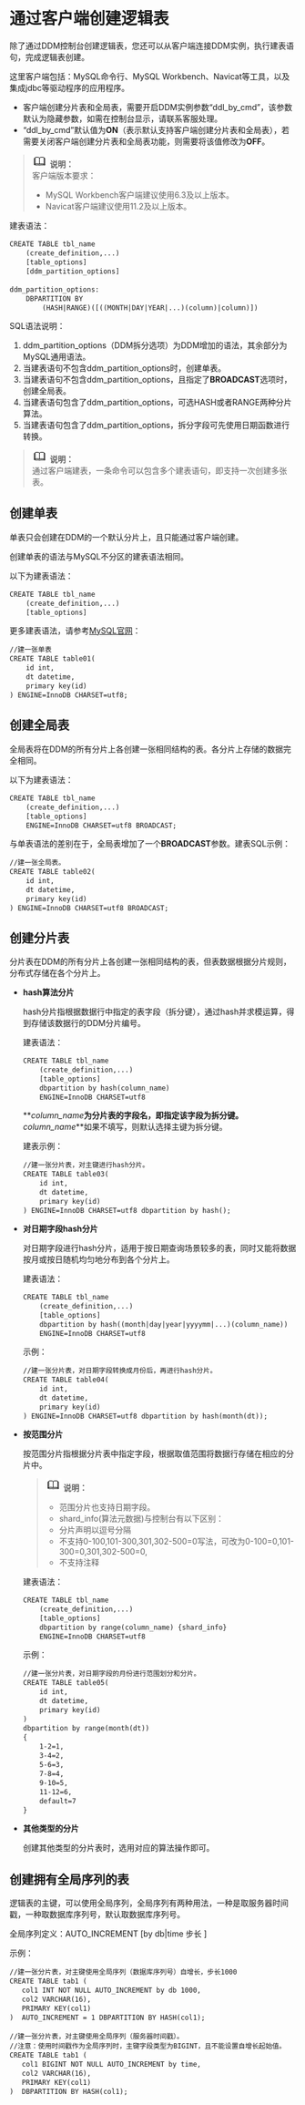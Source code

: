 # 通过客户端创建逻辑表<a name="ddm_02_0004"></a>

除了通过DDM控制台创建逻辑表，您还可以从客户端连接DDM实例，执行建表语句，完成逻辑表创建。

这里客户端包括：MySQL命令行、MySQL Workbench、Navicat等工具，以及集成jdbc等驱动程序的应用程序。

-   客户端创建分片表和全局表，需要开启DDM实例参数“ddl\_by\_cmd”，该参数默认为隐藏参数，如需在控制台显示，请联系客服处理。
-   “ddl\_by\_cmd”默认值为**ON**（表示默认支持客户端创建分片表和全局表），若需要关闭客户端创建分片表和全局表功能，则需要将该值修改为**OFF**。

>![](public_sys-resources/icon-note.gif) **说明：**   
>客户端版本要求：  
>-   MySQL Workbench客户端建议使用6.3及以上版本。  
>-   Navicat客户端建议使用11.2及以上版本。  

建表语法：

```
CREATE TABLE tbl_name
    (create_definition,...)
    [table_options]
    [ddm_partition_options]
    
ddm_partition_options:
    DBPARTITION BY
        (HASH|RANGE)([((MONTH|DAY|YEAR|...)(column)|column)])
```

SQL语法说明：

1.  ddm\_partition\_options（DDM拆分选项）为DDM增加的语法，其余部分为MySQL通用语法。
2.  当建表语句不包含ddm\_partition\_options时，创建单表。
3.  当建表语句不包含ddm\_partition\_options，且指定了**BROADCAST**选项时，创建全局表。
4.  当建表语句包含了ddm\_partition\_options，可选HASH或者RANGE两种分片算法。
5.  当建表语句包含了ddm\_partition\_options，拆分字段可先使用日期函数进行转换。

>![](public_sys-resources/icon-note.gif) **说明：**   
>通过客户端建表，一条命令可以包含多个建表语句，即支持一次创建多张表。  

## 创建单表<a name="section18229639184019"></a>

单表只会创建在DDM的一个默认分片上，且只能通过客户端创建。

创建单表的语法与MySQL不分区的建表语法相同。

以下为建表语法：

```
CREATE TABLE tbl_name
    (create_definition,...)
    [table_options]
```

更多建表语法，请参考[MySQL官网](https://dev.mysql.com/doc/refman/5.7/en/create-table.html)：

```
//建一张单表
CREATE TABLE table01(
    id int, 
    dt datetime, 
    primary key(id)
) ENGINE=InnoDB CHARSET=utf8;
```

## 创建全局表<a name="section257412411553"></a>

全局表将在DDM的所有分片上各创建一张相同结构的表。各分片上存储的数据完全相同。

以下为建表语法：

```
CREATE TABLE tbl_name
    (create_definition,...)
    [table_options]
    ENGINE=InnoDB CHARSET=utf8 BROADCAST;
```

与单表语法的差别在于，全局表增加了一个**BROADCAST**参数。建表SQL示例：

```
//建一张全局表。
CREATE TABLE table02(
    id int, 
    dt datetime, 
    primary key(id)
) ENGINE=InnoDB CHARSET=utf8 BROADCAST;
```

## 创建分片表<a name="section1013431801214"></a>

分片表在DDM的所有分片上各创建一张相同结构的表，但表数据根据分片规则，分布式存储在各个分片上。

-   **hash算法分片**

    hash分片指根据数据行中指定的表字段（拆分键），通过hash并求模运算，得到存储该数据行的DDM分片编号。

    建表语法：

    ```
    CREATE TABLE tbl_name
        (create_definition,...)
        [table_options]
        dbpartition by hash(column_name)
        ENGINE=InnoDB CHARSET=utf8 
    ```

    **_column\_name_**为分片表的字段名，即指定该字段为拆分键。**_column\_name_**如果不填写，则默认选择主键为拆分键。

    建表示例：

    ```
    //建一张分片表，对主键进行hash分片。
    CREATE TABLE table03(
        id int, 
        dt datetime, 
        primary key(id)
    ) ENGINE=InnoDB CHARSET=utf8 dbpartition by hash();
    ```

-   **对日期字段hash分片**

    对日期字段进行hash分片，适用于按日期查询场景较多的表，同时又能将数据按月或按日随机均匀地分布到各个分片上。

    建表语法：

    ```
    CREATE TABLE tbl_name
        (create_definition,...)
        [table_options]
        dbpartition by hash((month|day|year|yyyymm|...)(column_name))
        ENGINE=InnoDB CHARSET=utf8 
    ```

    示例：

    ```
    //建一张分片表，对日期字段转换成月份后，再进行hash分片。
    CREATE TABLE table04(
        id int, 
        dt datetime, 
        primary key(id)
    ) ENGINE=InnoDB CHARSET=utf8 dbpartition by hash(month(dt));
    ```

-   **按范围分片**

    按范围分片指根据分片表中指定字段，根据取值范围将数据行存储在相应的分片中。

    >![](public_sys-resources/icon-note.gif) **说明：**   
    >-   范围分片也支持日期字段。  
    >-   shard\_info\(算法元数据\)与控制台有以下区别：  
    >    -   分片声明以逗号分隔  
    >    -   不支持0-100,101-300,301,302-500=0写法，可改为0-100=0,101-300=0,301,302-500=0,  
    >    -   不支持注释  

    建表语法：

    ```
    CREATE TABLE tbl_name
        (create_definition,...)
        [table_options]
        dbpartition by range(column_name) {shard_info}
        ENGINE=InnoDB CHARSET=utf8 
    ```

    示例：

    ```
    //建一张分片表，对日期字段的月份进行范围划分和分片。
    CREATE TABLE table05(
        id int, 
        dt datetime, 
        primary key(id)
    ) 
    dbpartition by range(month(dt))
    {
        1-2=1,
        3-4=2,
        5-6=3,
        7-8=4,
        9-10=5,
        11-12=6,
        default=7
    }
    ```


-   **其他类型的分片**

    创建其他类型的分片表时，选用对应的算法操作即可。


## 创建拥有全局序列的表<a name="section169747203543"></a>

逻辑表的主键，可以使用全局序列，全局序列有两种用法，一种是取服务器时间戳，一种取数据库序列号，默认取数据库序列号。

全局序列定义：AUTO\_INCREMENT \[by db|time 步长 \]

示例：

```
//建一张分片表，对主键使用全局序列（数据库序列号）自增长，步长1000
CREATE TABLE tab1 (
   col1 INT NOT NULL AUTO_INCREMENT by db 1000,
   col2 VARCHAR(16),
   PRIMARY KEY(col1)
)  AUTO_INCREMENT = 1 DBPARTITION BY HASH(col1);

//建一张分片表，对主键使用全局序列（服务器时间戳）。
//注意：使用时间戳作为全局序列时，主键字段类型为BIGINT，且不能设置自增长起始值。
CREATE TABLE tab1 (
   col1 BIGINT NOT NULL AUTO_INCREMENT by time,
   col2 VARCHAR(16),
   PRIMARY KEY(col1)
)  DBPARTITION BY HASH(col1);
```

